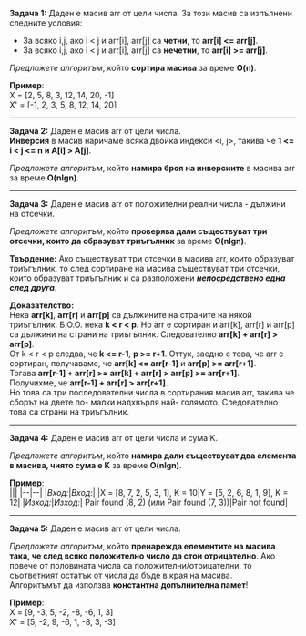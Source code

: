**Задача 1:** Даден е масив arr от цели числа. За този масив са изпълнени следните условия:
- За всяко i,j, ако i < j и arr[i], arr[j] са **четни**, то **arr[i] <= arr[j]**.
- За всяко i,j, ако i < j и arr[i], arr[j] са **нечетни**, то **arr[i] >= arr[j]**.

*Предложете алгоритъм*, който **сортира масива** за време **O(n)**.  

**Пример**:  
X = [2, 5, 8, 3, 12, 14, 20, -1]  
X' = [-1, 2, 3, 5, 8, 12, 14, 20]  

---

**Задача 2:** Даден е масив arr от цели числа.  
**Инверсия** в масив наричаме всяка двойка индекси <i, j>, такива че **1 <= i < j <= n и A[i] > A[j]**.  

*Предложете алгоритъм*, който **намира броя на инверсиите** в масива arr за време **O(nlgn)**.  

---

**Задача 3:** Даден е масив arr от положителни реални числа - дължини на отсечки.  

*Предложете алгоритъм*, който **проверява дали съществуват три отсечки, които да образуват триъгълник** за време **O(nlgn)**.  

**Твърдение:** Ако съществуват три отсечки в масива arr, които образуват триъгълник, то след сортиране на масива съществуват три отсечки, които образуват триъгълник и са разположени ***непосредствено една след друга***.  

**Доказателство:**  
Нека **arr[k]**, **arr[r]** и **arr[p]** са дължините на страните на някой триъгълник. Б.О.О. нека **k < r < p**. Но arr е сортиран и arr[k], arr[r] и arr[p] са дължини на страни на триъгълник. Следователно **arr[k] + arr[r] > arr[p]**.  
От k < r < p следва, че **k <= r-1**, **p >= r+1**. Оттук, заедно с това, че arr е сортиран, получаваме, че **arr[k] <= arr[r-1]** и **arr[p] >= arr[r+1]**.  
Тогава **arr[r-1] + arr[r] >= arr[k] + arr[r] > arr[p] >= arr[r+1]**.  
Получихме, че **arr[r-1] + arr[r] > arr[r+1]**.  
Но това са три последователни числа в сортирания масив arr, такива че сборът на двете по- малки надхвърля най- голямото. Следователно това са страни на триъгълник.  

---

**Задача 4:** Даден е масив arr от цели числа и сума K.  

*Предложете алгоритъм*, който **намира дали съществуват два елемента в масива, чиято сума е K** за време **O(nlgn)**.  

**Пример**:  
|||
|--|--|
|*Вход:*|*Вход:*|
|X = [8, 7, 2, 5, 3, 1], K = 10|Y = [5, 2, 6, 8, 1, 9], K = 12|
|*Изход:*|*Изход:*|
Pair found (8, 2) (или Pair found (7, 3))|Pair not found|

---

**Задача 5:** Даден е масив arr от цели числа.  

*Предложете алгоритъм*, който **пренарежда елементите на масива така, че след всяко положително число да стои отрицателно**. Ако повече от половината числа са положителни/отрицателни, то съответният остатък от числа да бъде в края на масива.  
Алгоритъмът да използва **константна допълнителна памет**!  

**Пример**:  
X = [9, -3, 5, -2, -8, -6, 1, 3]  
X' = [5, -2, 9, -6, 1, -8, 3, -3]  
